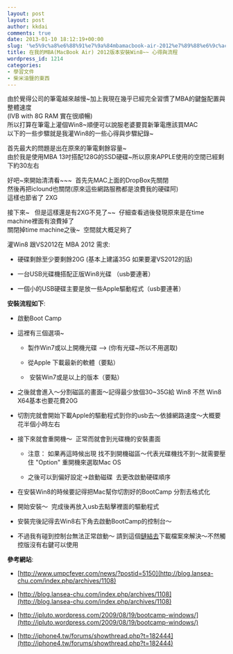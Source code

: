 ```yaml
---
layout: post
layout: post
author: kkdai
comments: true
date: 2013-01-10 18:12:19+00:00
slug: '%e5%9c%a8%e6%88%91%e7%9a%84mbamacbook-air-2012%e7%89%88%e6%9c%ac%e5%ae%89%e8%a3%9dwin8-%e5%bf%83%e5%be%97%e8%88%87%e6%b5%81%e7%a8%8b'
title: 在我的MBA(MacBook Air) 2012版本安裝Win8~~ 心得與流程
wordpress_id: 1214
categories:
- 學習文件
- 柴米油鹽的東西
---
```


由於覺得公司的筆電越來越慢~加上我現在幾乎已經完全習慣了MBA的鍵盤配置與整體速度  
(IVB with 8G RAM 實在很順暢)  
所以打算在筆電上灌個Win8~順便可以說服老婆要買新筆電應該買MAC  
以下的一些步驟就是我灌Win8的一些心得與步驟紀錄~




首先最大的問題是出在原來的筆電剩餘容量~  
由於我是使用MBA 13吋搭配128G的SSD硬碟~所以原來APPLE使用的空間已經剩下約30左右




好吧~來開始清清看~~~  首先先MAC上面的DropBox先關閉  
然後再把iclound也關閉(原來這些網路服務都是浪費我的硬碟阿)  
這樣也節省了 2XG




接下來~   但是這樣還是有2XG不見了~~  仔細查看過後發現原來是在time machine裡面有浪費掉了  
關閉掉time machine之後~  空間就大概足夠了




灌Win8 跟VS2012在 MBA 2012 需求:






  * 硬碟剩餘至少要剩餘20G (基本上建議35G 如果要灌VS2012的話)


  * 一台USB光碟機搭配正版Win8光碟 （usb要連著）


  * 一個小的USB硬碟主要是放一些Apple驅動程式（usb要連著）




**安裝流程如下**:






  * 啟動Boot Camp


  * 這裡有三個選項~



    * 製作Win7或以上開機光碟 --> (你有光碟~所以不用選取)


    * 從Apple 下載最新的軟體（要點）


    *  安裝Win7或是以上的版本（要點）



  * 之後就會進入～分割磁區的畫面～記得最少放個30~35G給 Win8 不然 Win8 X64基本也要花費20G


  * 切割完就會開始下載Apple的驅動程式到你的usb去～依據網路速度～大概要花半個小時左右


  * 接下來就會重開機～  正常而就會到光碟機的安裝畫面



    * 注意： 如果再這時候出現 找不到開機磁區～代表光碟機找不到～就需要壓住 "Option" 重開機來選取Mac OS


    * 之後可以到偏好設定->啟動磁碟  去更改啟動硬碟順序



  * 在安裝Win8的時候要記得把Mac幫你切割好的BootCamp 分割去格式化


  * 開始安裝～  完成後再放入usb去點擊裡面的驅動程式


  * 安裝完後記得去Win8右下角去啟動BootCamp的控制台～ 


  * 不過我有碰到控制台無法正常啟動～ 請到這個[鏈結去](http://blog.lansea-chu.com/index.php/archives/1108)下載檔案來解決～不然觸控版沒有右鍵可以使用




**參考網站**:






  * [http://www.umpcfever.com/news/?postid=5150](http://blog.lansea-chu.com/index.php/archives/1108)  



  * [http://blog.lansea-chu.com/index.php/archives/1108](http://blog.lansea-chu.com/index.php/archives/1108)


  * [http://ipluto.wordpress.com/2009/08/19/bootcamp-windows/](http://ipluto.wordpress.com/2009/08/19/bootcamp-windows/)


  * [http://iphone4.tw/forums/showthread.php?t=182444](http://iphone4.tw/forums/showthread.php?t=182444)


